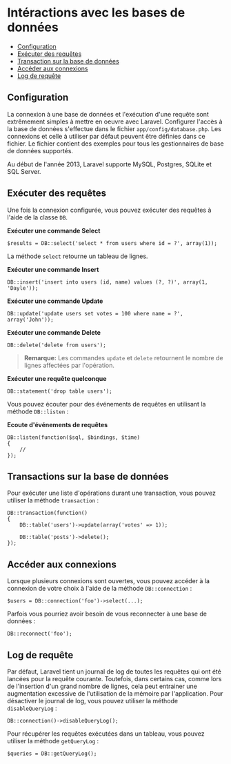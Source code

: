 # Intéractions avec les bases de données

- [Configuration](#configuration)
- [Exécuter des requêtes](#running-queries)
- [Transaction sur la base de données](#database-transactions)
- [Accéder aux connexions](#accessing-connections)
- [Log de requête](#query-logging)

<a name="configuration"></a>
## Configuration

La connexion à une base de données et l'exécution d'une requête sont extrêmement simples à mettre en oeuvre avec Laravel. Configurer l'accès à la base de données s'effectue dans le fichier `app/config/database.php`. Les connexions et celle à utiliser par défaut peuvent être définies dans ce fichier. Le fichier contient des exemples pour tous les gestionnaires de base de données supportés.

Au début de l'année 2013, Laravel supporte MySQL, Postgres, SQLite et SQL Server.

<a name="running-queries"></a>
## Exécuter des requêtes

Une fois la connexion configurée, vous pouvez exécuter des requêtes à l'aide de la classe `DB`.

**Exécuter une commande Select**

	$results = DB::select('select * from users where id = ?', array(1));

La méthode `select` retourne un tableau de lignes.

**Exécuter une commande Insert**

	DB::insert('insert into users (id, name) values (?, ?)', array(1, 'Dayle'));

**Exécuter une commande Update**

	DB::update('update users set votes = 100 where name = ?', array('John'));

**Exécuter une commande Delete**

	DB::delete('delete from users');

> **Remarque:** Les commandes `update` et `delete` retournent le nombre de lignes affectées par l'opération.

**Exécuter une requête quelconque**

	DB::statement('drop table users');

Vous pouvez écouter pour des événements de requêtes en utilisant la méthode `DB::listen` :

**Ecoute d'événements de requêtes**

    DB::listen(function($sql, $bindings, $time)
    {
        //
    });

<a name="database-transactions"></a>
## Transactions sur la base de données

Pour exécuter une liste d'opérations durant une transaction, vous pouvez utiliser la méthode `transaction` :

	DB::transaction(function()
	{
		DB::table('users')->update(array('votes' => 1));

		DB::table('posts')->delete();
	});

<a name="accessing-connections"></a>
## Accéder aux connexions

Lorsque plusieurs connexions sont ouvertes, vous pouvez accéder à la connexion de votre choix à l'aide de la méthode `DB::connection` :

	$users = DB::connection('foo')->select(...);

Parfois vous pourriez avoir besoin de vous reconnecter à une base de données : 

    DB::reconnect('foo');

<a name="query-logging"></a>
## Log de requête

Par défaut, Laravel tient un journal de log de toutes les requêtes qui ont été lancées pour la requête courante. Toutefois, dans certains cas, comme lors de l'insertion d'un grand nombre de lignes, cela peut entrainer une augmentation excessive de l'utilisation de la mémoire par l'application. Pour désactiver le journal de log, vous pouvez utiliser la méthode `disableQueryLog` :

    DB::connection()->disableQueryLog();

Pour récupérer les requêtes exécutées dans un tableau, vous pouvez utiliser la méthode `getQueryLog` :
 
    $queries = DB::getQueryLog();